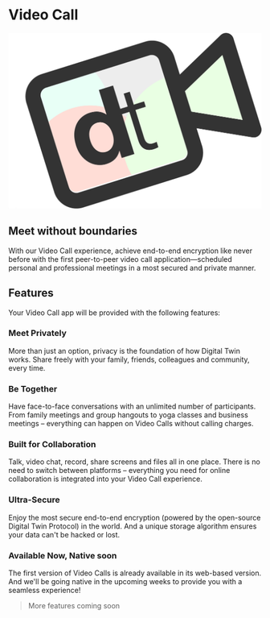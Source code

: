 # Video Call

![](img/dt_video_chat.png ":size=700x")

## Meet without boundaries 

With our Video Call experience, achieve end-to-end encryption like never before with the first peer-to-peer video call application—scheduled personal and professional meetings in a most secured and private manner. 

## Features

Your Video Call app will be provided with the following features:

### Meet Privately

More than just an option, privacy is the foundation of how Digital Twin works. Share freely with your family, friends, colleagues and community, every time. 

### Be Together 

Have face-to-face conversations with an unlimited number of participants. From family meetings and group hangouts to yoga classes and business meetings – everything can happen on Video Calls without calling charges. 

### Built for Collaboration

Talk, video chat, record, share screens and files all in one place. There is no need to switch between platforms – everything you need for online collaboration is integrated into your Video Call experience.

### Ultra-Secure

Enjoy the most secure end-to-end encryption (powered by the open-source Digital Twin Protocol) in the world. And a unique storage algorithm ensures your data can't be hacked or lost.

### Available Now, Native soon

The first version of Video Calls is already available in its web-based version. And we'll be going native in the upcoming weeks to provide you with a seamless experience!

> More features coming soon